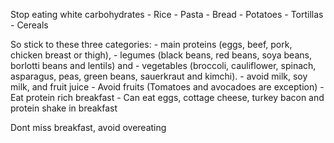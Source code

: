 Stop eating white carbohydrates
    - Rice
    - Pasta
    - Bread
    - Potatoes
    - Tortillas 
    - Cereals

So stick to these three categories: 
    - main proteins (eggs, beef, pork, chicken breast or thigh), 
    - legumes (black beans, red beans, soya beans, borlotti beans and lentils) and 
    - vegetables (broccoli, cauliflower, spinach, asparagus, peas, green beans, sauerkraut and kimchi).
    - avoid milk, soy milk, and fruit juice
    - Avoid fruits (Tomatoes and avocadoes are exception)
    - Eat protein rich breakfast
    - Can eat eggs, cottage cheese, turkey bacon and protein shake in breakfast

Dont miss breakfast, avoid overeating 